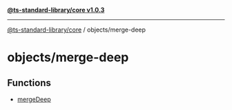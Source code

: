 [**@ts-standard-library/core v1.0.3**](../../README.md)

***

[@ts-standard-library/core](../../modules.md) / objects/merge-deep

# objects/merge-deep

## Functions

- [mergeDeep](functions/mergeDeep.md)
